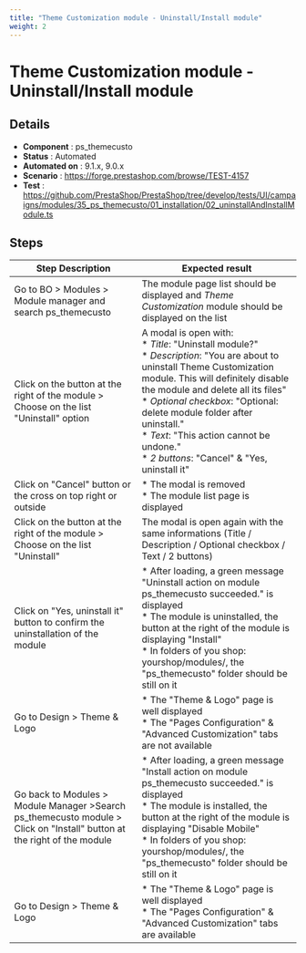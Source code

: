 ```yaml
---
title: "Theme Customization module - Uninstall/Install module"
weight: 2
---
```


# Theme Customization module - Uninstall/Install module
## Details
* **Component** : ps_themecusto
* **Status** : Automated
* **Automated on** : 9.1.x, 9.0.x
* **Scenario** : https://forge.prestashop.com/browse/TEST-4157
* **Test** : https://github.com/PrestaShop/PrestaShop/tree/develop/tests/UI/campaigns/modules/35_ps_themecusto/01_installation/02_uninstallAndInstallModule.ts

## Steps
| Step Description | Expected result |
| ----- | ----- |
| Go to BO > Modules > Module manager and search ps_themecusto | The module page list should be displayed and *Theme Customization* module should be displayed on the list |
| Click on the button at the right of the module > Choose on the list "Uninstall" option | A modal is open with:<br> * *Title*: "Uninstall module?"<br> * *Description*: "You are about to uninstall Theme Customization module. This will definitely disable the module and delete all its files"<br> * *Optional* *checkbox*: "Optional: delete module folder after uninstall."<br> * *Text*: "This action cannot be undone."<br> * *2 buttons*: "Cancel" & "Yes, uninstall it" |
| Click on "Cancel" button or the cross on top right or outside | * The modal is removed<br> * The module list page is displayed |
| Click on the button at the right of the module > Choose on the list "Uninstall" | The modal is open again with the same informations (Title / Description / Optional checkbox / Text / 2 buttons) |
| Click on "Yes, uninstall it" button to confirm the uninstallation of the module | * After loading, a green message "Uninstall action on module ps_themecusto succeeded." is displayed<br> * The module is uninstalled, the button at the right of the module is displaying "Install"<br> * In folders of you shop: yourshop/modules/, the "ps_themecusto" folder should be still on it |
| Go to Design > Theme & Logo | * The "Theme & Logo" page is well displayed<br> * The "Pages Configuration" & "Advanced Customization" tabs are not available |
| Go back to Modules > Module Manager >Search ps_themecusto module > Click on "Install" button at the right of the module | * After loading, a green message "Install action on module ps_themecusto succeeded." is displayed<br> * The module is installed, the button at the right of the module is displaying "Disable Mobile"<br> * In folders of you shop: yourshop/modules/, the "ps_themecusto" folder should be still on it |
| Go to Design > Theme & Logo | * The "Theme & Logo" page is well displayed<br> * The "Pages Configuration" & "Advanced Customization" tabs are available |
